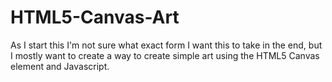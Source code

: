 # HTML5-Canvas-Art
As I start this I'm not sure what exact form I want this to take in the end, but I mostly want to create a way to create simple art using the HTML5 Canvas element and Javascript.
